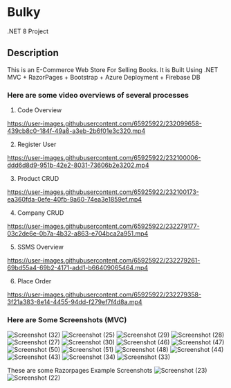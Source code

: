 # Bulky
.NET 8 Project

## Description 
This is an E-Commerce Web Store For Selling Books. 
It is Built Using .NET MVC + RazorPages + Bootstrap + Azure Deployment + Firebase DB

### Here are some video overviews of several processes

1. Code Overview

https://user-images.githubusercontent.com/65925922/232099658-439cb8c0-184f-49a8-a3eb-2b6f01e3c320.mp4

2. Register User

https://user-images.githubusercontent.com/65925922/232100006-ddd6d8d9-951b-42e2-8031-73606b2e3202.mp4

3. Product CRUD

https://user-images.githubusercontent.com/65925922/232100173-ea360fda-0efe-40fb-9a60-74ea3e1859ef.mp4

4. Company CRUD

https://user-images.githubusercontent.com/65925922/232279177-03c2de6e-0b7a-4b32-a863-e704bca2a951.mp4

5. SSMS Overview

https://user-images.githubusercontent.com/65925922/232279261-69bd55a4-69b2-4171-add1-b66409065464.mp4

6. Place Order

https://user-images.githubusercontent.com/65925922/232279358-3f21a383-8e14-4455-94dd-f279ef7f4d8a.mp4




### Here are Some Screenshots (MVC)
![Screenshot (32)](https://user-images.githubusercontent.com/65925922/231455554-0de1696e-b6c8-4acd-b515-e15463009783.png)
![Screenshot (25)](https://user-images.githubusercontent.com/65925922/231163935-71438786-370c-4260-88b1-ed24269f442d.png)
![Screenshot (29)](https://user-images.githubusercontent.com/65925922/231163913-682576e5-0741-47d7-aed8-eeb13d86d0a2.png)
![Screenshot (28)](https://user-images.githubusercontent.com/65925922/231163919-5e5bb3b8-739a-4a1a-b4d1-193915631400.png)
![Screenshot (27)](https://user-images.githubusercontent.com/65925922/231163923-935824f8-cfb9-469d-a984-3b5e0d566c2a.png)
![Screenshot (30)](https://user-images.githubusercontent.com/65925922/231163903-9cb4ca42-3dff-4dbf-a8e2-2cb9f9b2d4c2.png)
![Screenshot (46)](https://user-images.githubusercontent.com/65925922/231889494-f5ae3407-a466-4102-ba66-02075b7afadd.png)
![Screenshot (47)](https://user-images.githubusercontent.com/65925922/231889491-678cad17-7d97-4790-a29b-f9f4603b34e3.png)
![Screenshot (50)](https://user-images.githubusercontent.com/65925922/232075793-91b0471d-1330-4c6f-bf1f-adfe6402d077.png)
![Screenshot (51)](https://user-images.githubusercontent.com/65925922/232075781-7c0e8df1-de9e-4f4a-94d8-bf210c5492fa.png)
![Screenshot (48)](https://user-images.githubusercontent.com/65925922/231889483-5a929a0e-bbbf-4e44-9fd9-e3af792cec67.png)
![Screenshot (44)](https://user-images.githubusercontent.com/65925922/231455538-6c5846d9-819c-4899-9342-14741478adc6.png)
![Screenshot (43)](https://user-images.githubusercontent.com/65925922/231455545-d71e7f7f-0c2d-43c5-bb6e-402c217db316.png)
![Screenshot (34)](https://user-images.githubusercontent.com/65925922/231455548-0fd57b0c-1e5d-4951-8871-4bd7e076cf97.png)
![Screenshot (33)](https://user-images.githubusercontent.com/65925922/231455551-fbec5c0a-943a-48f0-95d1-0321cfea8af0.png)

These are some Razorpages Example Screenshots
![Screenshot (23)](https://user-images.githubusercontent.com/65925922/230773577-584a597b-5e18-44e8-ad4f-7dff394ef20b.png)
![Screenshot (22)](https://user-images.githubusercontent.com/65925922/230773582-7a601d12-9815-4c4e-9898-3adff99e3d01.png)








